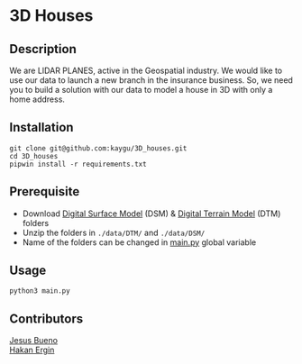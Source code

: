# 3D Houses

## Description

We are LIDAR PLANES, active in the Geospatial industry. We would like to use our data to launch a new branch in the insurance business. So, we need you to build a solution with our data to model a house in 3D with only a home address.

## Installation

```shell
git clone git@github.com:kaygu/3D_houses.git
cd 3D_houses
pipwin install -r requirements.txt 
```

## Prerequisite

* Download [Digital Surface Model](https://www.geopunt.be/download?container=dhm-vlaanderen-ii-dsm-raster-1m&title=Digitaal%20Hoogtemodel%20Vlaanderen%20II,%20DSM,%20raster,%201m) (DSM) & [Digital Terrain Model](https://www.geopunt.be/download?container=dhm-vlaanderen-ii-dtm-raster-1m&title=Digitaal%20Hoogtemodel%20Vlaanderen%20II,%20DTM,%20raster,%201m) (DTM) folders
* Unzip the folders in `./data/DTM/` and `./data/DSM/`
* Name of the folders can be changed in [main.py](https://github.com/kaygu/3D_houses/blob/main/main.py) global variable

## Usage

```shell
python3 main.py
```

## Contributors

[Jesus Bueno](https://github.com/jejobueno)\
[Hakan Ergin](https://github.com/hakanErgin)
